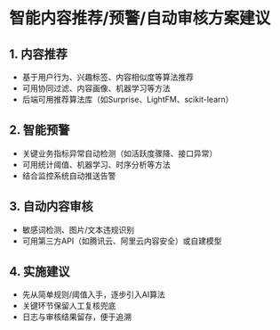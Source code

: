 # 智能内容推荐/预警/自动审核方案建议

## 1. 内容推荐
- 基于用户行为、兴趣标签、内容相似度等算法推荐
- 可用协同过滤、内容画像、机器学习等方法
- 后端可用推荐算法库（如Surprise、LightFM、scikit-learn）

## 2. 智能预警
- 关键业务指标异常自动检测（如活跃度骤降、接口异常）
- 可用统计阈值、机器学习、时序分析等方法
- 结合监控系统自动推送告警

## 3. 自动内容审核
- 敏感词检测、图片/文本违规识别
- 可用第三方API（如腾讯云、阿里云内容安全）或自建模型

## 4. 实施建议
- 先从简单规则/阈值入手，逐步引入AI算法
- 关键环节保留人工复核兜底
- 日志与审核结果留存，便于追溯 